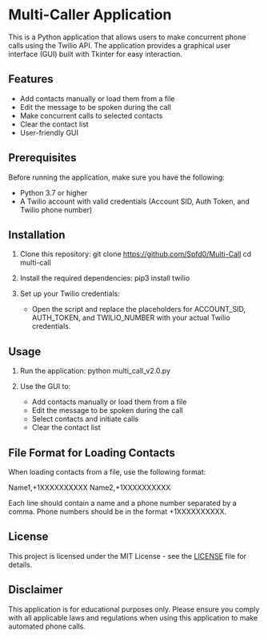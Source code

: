 # Multi-Caller Application

This is a Python application that allows users to make concurrent phone calls using the Twilio API. The application provides a graphical user interface (GUI) built with Tkinter for easy interaction.

## Features

- Add contacts manually or load them from a file
- Edit the message to be spoken during the call
- Make concurrent calls to selected contacts
- Clear the contact list
- User-friendly GUI

## Prerequisites

Before running the application, make sure you have the following:

- Python 3.7 or higher
- A Twilio account with valid credentials (Account SID, Auth Token, and Twilio phone number)

## Installation

1. Clone this repository:
   git clone https://github.com/Spfd0/Multi-Call
   cd multi-call

2. Install the required dependencies:
   pip3 install twilio 

3. Set up your Twilio credentials:
   - Open the script and replace the placeholders for ACCOUNT_SID, AUTH_TOKEN, and TWILIO_NUMBER with your actual Twilio credentials.

## Usage

1. Run the application:
   python multi_call_v2.0.py

2. Use the GUI to:
   - Add contacts manually or load them from a file
   - Edit the message to be spoken during the call
   - Select contacts and initiate calls
   - Clear the contact list

## File Format for Loading Contacts

When loading contacts from a file, use the following format:

Name1,+1XXXXXXXXXX
Name2,+1XXXXXXXXXX

Each line should contain a name and a phone number separated by a comma. Phone numbers should be in the format +1XXXXXXXXXX.

## License

This project is licensed under the MIT License - see the [LICENSE](LICENSE) file for details.

## Disclaimer

This application is for educational purposes only. Please ensure you comply with all applicable laws and regulations when using this application to make automated phone calls.
